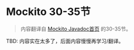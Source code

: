 Mockito 30-35节
===============

> 内容翻译自 [Mockito Javadoc首页](http://site.mockito.org/mockito/docs/current/org/mockito/Mockito.html) 的30-35节。

TBD: 内容实在太多了，后面内容慢慢再学习/翻译。


















